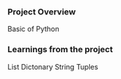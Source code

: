 ### Project Overview

 Basic of Python


### Learnings from the project

 List
Dictonary 
String 
Tuples 


